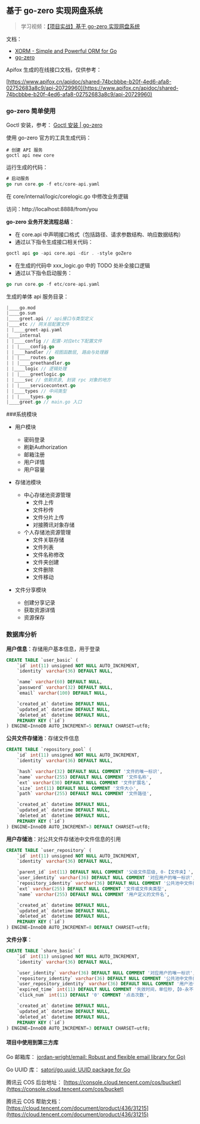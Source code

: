 ## 基于 go-zero 实现网盘系统

>学习视频：<a href="https://www.bilibili.com/video/BV1cr4y1s7H4">【项目实战】基于 go-zero 实现网盘系统</a>

文档：

-  [XORM - Simple and Powerful ORM for Go](https://xorm.io/zh/)
-  [go-zero](https://go-zero.dev/cn/)


Apifox 生成的在线接口文档，仅供参考：

[https://www.apifox.cn/apidoc/shared-74bcbbbe-b20f-4ed6-afa8-02752683a8c9/api-20729960](https://www.apifox.cn/apidoc/shared-74bcbbbe-b20f-4ed6-afa8-02752683a8c9/api-20729960)

### go-zero 简单使用

Goctl 安装，参考： [Goctl 安装 | go-zero](https://go-zero.dev/cn/docs/goctl/installation)

使用 go-zero 官方的工具生成代码：

```shell
# 创建 API 服务
goctl api new core
```

运行生成的代码：

```go
# 启动服务
go run core.go -f etc/core-api.yaml
```


在 core/internal/logic/corelogic.go 中修改业务逻辑

访问：http://localhost:8888/from/you

**go-zero 业务开发流程总结**：

- 在 core.api 中声明接口格式（包括路径、请求参数结构、响应数据结构）
- 通过以下指令生成接口相关代码：

```go
goctl api go -api core.api -dir . -style goZero
```

- 在生成的代码中 xxx_logic.go 中的 TODO 处补全接口逻辑
- 通过以下指令启动服务：

```go
go run core.go -f etc/core-api.yaml
```

生成的单体 api 服务目录：

```go
|____go.mod
|____go.sum
|____greet.api // api接口与类型定义
|____etc // 网关层配置文件
| |____greet-api.yaml
|____internal
| |____config // 配置-对应etc下配置文件
| | |____config.go
| |____handler // 视图函数层, 路由与处理器
| | |____routes.go
| | |____greethandler.go
| |____logic // 逻辑处理
| | |____greetlogic.go
| |____svc // 依赖资源, 封装 rpc 对象的地方
| | |____servicecontext.go
| |____types // 中间类型
| | |____types.go
|____greet.go // main.go 入口
```

###系统模块
- 用户模块

    - 密码登录 
    - 刷新Authorization 
    - 邮箱注册 
    - 用户详情 
    - 用户容量
- 存储池模块
    - 中心存储池资源管理 
      - 文件上传 
      - 文件秒传 
      - 文件分片上传 
      - 对接腾讯对象存储
    - 个人存储池资源管理 
      - 文件关联存储 
      - 文件列表 
      - 文件名称修改 
      - 文件夹创建 
      - 文件删除 
      - 文件移动
- 文件分享模块 
  - 创建分享记录 
  - 获取资源详情 
  - 资源保存

### 数据库分析

**用户信息**：存储用户基本信息，用于登录

```sql
CREATE TABLE `user_basic` (
	`id` int(11) unsigned NOT NULL AUTO_INCREMENT,
	`identity` varchar(36) DEFAULT NULL,

	`name` varchar(60) DEFAULT NULL,
	`password` varchar(32) DEFAULT NULL,
	`email` varchar(100) DEFAULT NULL,

	`created_at` datetime DEFAULT NULL,
	`updated_at` datetime DEFAULT NULL,
	`deleted_at` datetime DEFAULT NULL,
	PRIMARY KEY (`id`)
) ENGINE=InnoDB AUTO_INCREMENT=5 DEFAULT CHARSET=utf8;
```

**公共文件存储池**：存储文件信息

```sql
CREATE TABLE `repository_pool` (
	`id` int(11) unsigned NOT NULL AUTO_INCREMENT,
	`identity` varchar(36) DEFAULT NULL,

	`hash` varchar(32) DEFAULT NULL COMMENT '文件的唯一标识',
	`name` varchar(255) DEFAULT NULL COMMENT '文件名称',
	`ext` varchar(30) DEFAULT NULL COMMENT '文件扩展名',
	`size` int(11) DEFAULT NULL COMMENT '文件大小',
	`path` varchar(255) DEFAULT NULL COMMENT '文件路径',

	`created_at` datetime DEFAULT NULL,
	`updated_at` datetime DEFAULT NULL,
	`deleted_at` datetime DEFAULT NULL,
	PRIMARY KEY (`id`)
) ENGINE=InnoDB AUTO_INCREMENT=3 DEFAULT CHARSET=utf8;
```

**用户存储池**：对公共文件存储池中文件信息的引用

```sql
CREATE TABLE `user_repository` (
	`id` int(11) unsigned NOT NULL AUTO_INCREMENT,
	`identity` varchar(36) DEFAULT NULL,

	`parent_id` int(11) DEFAULT NULL COMMENT '父级文件层级, 0-【文件夹】',
	`user_identity` varchar(36) DEFAULT NULL COMMENT '对应用户的唯一标识',
	`repository_identity` varchar(36) DEFAULT NULL COMMENT '公共池中文件的唯一标识',
	`ext` varchar(255) DEFAULT NULL COMMENT '文件或文件夹类型',
	`name` varchar(255) DEFAULT NULL COMMENT '用户定义的文件名',

	`created_at` datetime DEFAULT NULL,
	`updated_at` datetime DEFAULT NULL,
	`deleted_at` datetime DEFAULT NULL,
	PRIMARY KEY (`id`)
) ENGINE=InnoDB AUTO_INCREMENT=8 DEFAULT CHARSET=utf8;
```

**文件分享**：

```sql
CREATE TABLE `share_basic` (
	`id` int(11) unsigned NOT NULL AUTO_INCREMENT,
	`identity` varchar(36) DEFAULT NULL,

	`user_identity` varchar(36) DEFAULT NULL COMMENT '对应用户的唯一标识',
	`repository_identity` varchar(36) DEFAULT NULL COMMENT '公共池中文件的唯一标识',
	`user_repository_identity` varchar(36) DEFAULT NULL COMMENT '用户池子中的唯一标识',
	`expired_time` int(11) DEFAULT NULL COMMENT '失效时间，单位秒,【0-永不失效】',
	`click_num` int(11) DEFAULT '0' COMMENT '点击次数',

	`created_at` datetime DEFAULT NULL,
	`updated_at` datetime DEFAULT NULL,
	`deleted_at` datetime DEFAULT NULL,
	PRIMARY KEY (`id`)
) ENGINE=InnoDB AUTO_INCREMENT=3 DEFAULT CHARSET=utf8;
```

#### 项目中使用到第三方库

Go 邮箱库： [jordan-wright/email: Robust and flexible email library for Go)](https://github.com/jordan-wright/email)

Go UUID 库： [satori/go.uuid: UUID package for Go](https://github.com/satori/go.uuid)

腾讯云 COS 后台地址： [https://console.cloud.tencent.com/cos/bucket](https://console.cloud.tencent.com/cos/bucket)

腾讯云 COS 帮助文档： [https://cloud.tencent.com/document/product/436/31215](https://cloud.tencent.com/document/product/436/31215)
